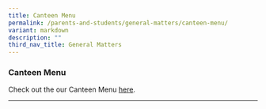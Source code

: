 ```yaml
---
title: Canteen Menu
permalink: /parents-and-students/general-matters/canteen-menu/
variant: markdown
description: ""
third_nav_title: General Matters
---
```

### Canteen Menu

Check out the our Canteen Menu [here](/files/Parents%20and%20Students/Canteen%20Menu/CANTEEN_MENU_AS_AT_26062024.pdf).

<hr>